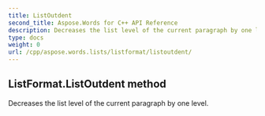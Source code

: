 ```yaml
---
title: ListOutdent
second_title: Aspose.Words for C++ API Reference
description: Decreases the list level of the current paragraph by one level. 
type: docs
weight: 0
url: /cpp/aspose.words.lists/listformat/listoutdent/
---
```

## ListFormat.ListOutdent method


Decreases the list level of the current paragraph by one level. 

